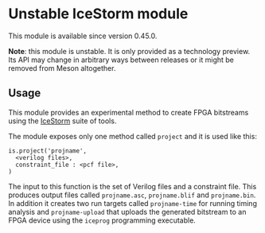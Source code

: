 # Unstable IceStorm module

This module is available since version 0.45.0.

**Note**: this module is unstable. It is only provided as a technology
preview. Its API may change in arbitrary ways between releases or it
might be removed from Meson altogether.

## Usage

This module provides an experimental method to create FPGA bitstreams
using the [IceStorm](http://www.clifford.at/icestorm/) suite of tools.

The module exposes only one method called `project` and it is used
like this:

    is.project('projname',
      <verilog files>,
      constraint_file : <pcf file>,
    )

The input to this function is the set of Verilog files and a
constraint file. This produces output files called `projname.asc`,
`projname.blif` and `projname.bin`. In addition it creates two run
targets called `projname-time` for running timing analysis and
`projname-upload` that uploads the generated bitstream to an FPGA
device using the `iceprog` programming executable.

